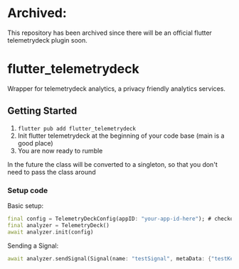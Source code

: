 # Archived:
This repository has been archived since there will be an official flutter telemetrydeck plugin soon.

# flutter_telemetrydeck

Wrapper for telemetrydeck analytics, a privacy friendly analytics services.

## Getting Started

1. `flutter pub add flutter_telemetrydeck`
2. Init flutter telemetrydeck at the beginning of your code base (main is a good place)
3. You are now ready to rumble

In the future the class will be converted to a singleton, so that you don't need to pass the class around
### Setup code

Basic setup:

```dart
final config = TelemetryDeckConfig(appID: "your-app-id-here"); # checkout the optional params
final analyzer = TelemetryDeck()
await analyzer.init(config)
```

Sending a Signal:

```dart
await analyzer.sendSignal(Signal(name: "testSignal", metaData: {"testKey": "testValue"}))
```
